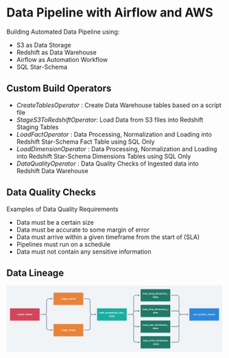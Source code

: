 # Data Pipeline with Airflow and AWS 

Building Automated Data Pipeline using: 
 - S3 as Data Storage 
 - Redshift as Data Warehouse 
 - Airflow as Automation Workflow 
 - SQL Star-Schema
 
## Custom Build Operators 
 - *CreateTablesOperator* : Create Data Warehouse tables based on a script file 
 - *StageS3ToRedshiftOperator*: Load Data from S3 files into Redshift Staging Tables 
 - *LoadFactOperator* : Data Processing, Normalization and Loading into Redshift Star-Schema Fact Table using SQL Only
 - *LoadDimensionOperator* : Data Processing, Normalization and Loading into Redshift Star-Schema Dimensions Tables using SQL Only
 - *DataQualityOperator* : Data Quality Checks of Ingested data into Redshift Data Warehouse

## Data Quality Checks 
Examples of Data Quality Requirements
- Data must be a certain size
- Data must be accurate to some margin of error
- Data must arrive within a given timeframe from the start of (SLA)
- Pipelines must run on a schedule
- Data must not contain any sensitive information



## Data Lineage
![Data Lineage](https://github.com/HamzaElHammoutidev/Data-Pipeline-With-Airflow/blob/master/img/datalineage_diagram.png)



